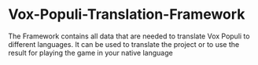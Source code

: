 # Vox-Populi-Translation-Framework
The Framework contains all data that are needed to translate Vox Populi to different languages.
It can be used to translate the project or to use the result for playing the game in your native language
